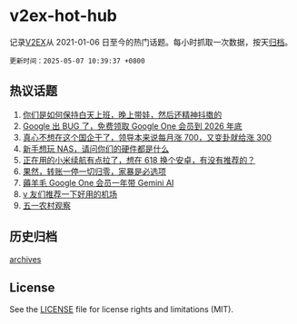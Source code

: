 # v2ex-hot-hub

 记录[V2EX](https://www.v2ex.com/)从 2021-01-06 日至今的热门话题。每小时抓取一次数据，按天[归档](archives)。

`更新时间：2025-05-07 10:39:37 +0800`

## 热议话题

1. [你们是如何保持白天上班，晚上带娃，然后还精神抖擞的](https://www.v2ex.com/t/1129865)
1. [Google 出 BUG 了，免费领取 Google One 会员到 2026 年底](https://www.v2ex.com/t/1129845)
1. [真心不想在这个国企干了，领导本来说每月涨 700，又变卦就给涨 300](https://www.v2ex.com/t/1129852)
1. [新手想玩 NAS，请问你们的硬件都是什么](https://www.v2ex.com/t/1129846)
1. [正在用的小米续航有点拉了，想在 618 换个安卓，有没有推荐的？](https://www.v2ex.com/t/1129918)
1. [果然，转账一停一切归零，家暴是必选项](https://www.v2ex.com/t/1130054)
1. [薅羊毛 Google One 会员一年带 Gemini AI](https://www.v2ex.com/t/1129860)
1. [v 友们推荐一下好用的机场](https://www.v2ex.com/t/1130044)
1. [五一农村观察](https://www.v2ex.com/t/1129904)

## 历史归档

[archives](archives)

## License

See the [LICENSE](LICENSE) file for license rights and limitations (MIT).
